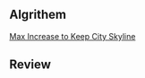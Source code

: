 ## Algrithem
[Max Increase to Keep City Skyline](https://leetcode.com/problems/max-increase-to-keep-city-skyline/)

## Review
